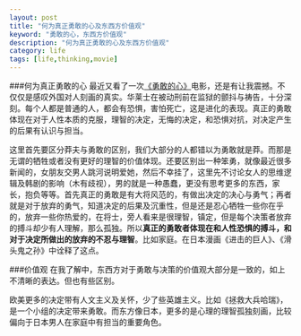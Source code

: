 ```yaml
---
layout: post
title: "何为真正勇敢的心及东西方价值观"
keyword: "勇敢的心，东西方价值观"
description: "何为真正勇敢的心及东西方价值观"
category: life
tags: [life,thinking,movie]
---
```


###何为真正勇敢的心
最近又看了一次[《勇敢的心》](http://movie.douban.com/subject/1294639/ "勇敢的心")电影，还是有让我震撼。不仅仅是感叹外国对人刻画的真实。华莱士在被动刑前在监狱的颤抖与祷告，十分深刻。每个人都是普通的人，都会有恐惧，害怕死亡，这是进化的表现。真正的勇敢体现在对于人性本质的克服，理智的决定，无悔的决定，和恐惧对抗，对决定产生的后果有认识与担当。

这里首先要区分莽夫与勇敢的区别，我们大部分的人都错以为勇敢就是莽。而那是无谓的牺牲或者没有更好的理智的价值体现。还要区别出一种笨勇，就像最近很多新闻的，女朋友交男人跳河说明爱她，然后不幸挂了，这里先不讨论女人的思维逻辑及韩剧的影响（木有歧视），男的就是一种愚蠢，更没有思考更多的东西，家长，抱负等等。首先真正的勇敢是有大将风范的，有做出决定的决心与勇气；再者就是对于放弃的勇气，知道决定的后果及沉重性，但是还是忍心牺牲一些你在乎的，放弃一些你热爱的，在将士，旁人看来是很理智，镇定，但是每个决策者放弃的搏斗却少有人理解，那么孤独。所以**真正的勇敢者体现在和人性恐惧的搏斗，和对于决定所做出的放弃的不忍与理智**。比如家庭。在日本漫画《进击的巨人》、《滑头鬼之孙》中诠释了这点。

###价值观
在我了解中，东西方对于勇敢与决策的价值观大部分是一致的，如上不清晰的表达。但也有些区别。

欧美更多的决定带有人文主义及关怀，少了些英雄主义。比如《拯救大兵哈瑞》，是一个小组的决定带来勇敢。而东方像日本，更多的是心理的理智孤独刻画，比较偏向于日本男人在家庭中有担当的重要角色。
